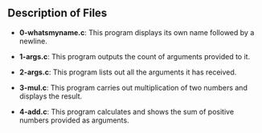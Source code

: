 ## Description of Files

- **0-whatsmyname.c**: This program displays its own name followed by a newline.
  
- **1-args.c**: This program outputs the count of arguments provided to it.

- **2-args.c**: This program lists out all the arguments it has received.

- **3-mul.c**: This program carries out multiplication of two numbers and displays the result.

- **4-add.c**: This program calculates and shows the sum of positive numbers provided as arguments.
